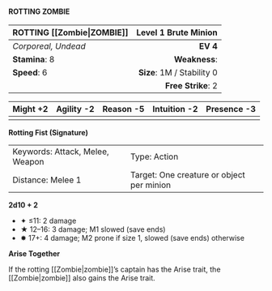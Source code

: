 #### ROTTING ZOMBIE

| ROTTING [[Zombie\|ZOMBIE]] |   **Level 1 Brute Minion** |
| :------------------------- | -------------------------: |
| *Corporeal, Undead*        |                   **EV 4** |
| **Stamina**: 8             |              **Weakness**: |
| **Speed**: 6               | **Size**: 1M / Stability 0 |
|                            |         **Free Strike**: 2 |

| **Might** +2 | **Agility** -2 | **Reason** -5 | **Intuition** -2 | **Presence** -3 |
| ------------ | -------------- | ------------- | ---------------- | --------------- |
|              |                |               |                  |                 |

**Rotting Fist (Signature)**

|                                 |                                           |
| :------------------------------ | :---------------------------------------- |
| Keywords: Attack, Melee, Weapon | Type: Action                              |
| Distance: Melee 1               | Target: One creature or object per minion |

**2d10 + 2**

- ✦ ≤11: 2 damage
- ★ 12–16: 3 damage; M1 slowed (save ends)
- ✸ 17+: 4 damage; M2 prone if size 1, slowed (save ends) otherwise

**Arise Together**

If the rotting [[Zombie|zombie]]’s captain has the Arise trait, the [[Zombie|zombie]] also gains the Arise trait.
